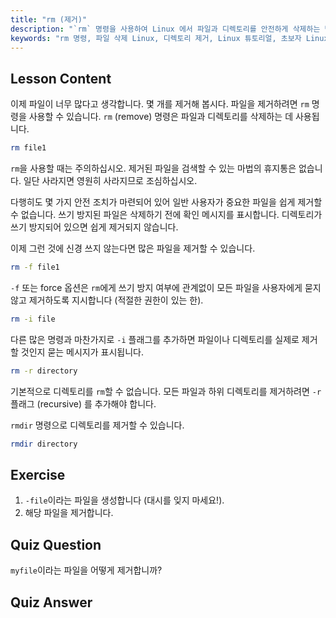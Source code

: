 ```yaml
---
title: "rm (제거)"
description: "`rm` 명령을 사용하여 Linux 에서 파일과 디렉토리를 안전하게 삭제하는 방법을 배웁니다. -f, -i, -r, rmdir 과 같은 옵션을 이해합니다. Linux 여정을 시작하세요!"
keywords: "rm 명령, 파일 삭제 Linux, 디렉토리 제거, Linux 튜토리얼, 초보자 Linux, rmdir, Linux 가이드"
---
```


## Lesson Content

이제 파일이 너무 많다고 생각합니다. 몇 개를 제거해 봅시다. 파일을 제거하려면 `rm` 명령을 사용할 수 있습니다. `rm` (remove) 명령은 파일과 디렉토리를 삭제하는 데 사용됩니다.

```bash
rm file1
```

`rm`을 사용할 때는 주의하십시오. 제거된 파일을 검색할 수 있는 마법의 휴지통은 없습니다. 일단 사라지면 영원히 사라지므로 조심하십시오.

다행히도 몇 가지 안전 조치가 마련되어 있어 일반 사용자가 중요한 파일을 쉽게 제거할 수 없습니다. 쓰기 방지된 파일은 삭제하기 전에 확인 메시지를 표시합니다. 디렉토리가 쓰기 방지되어 있으면 쉽게 제거되지 않습니다.

이제 그런 것에 신경 쓰지 않는다면 많은 파일을 제거할 수 있습니다.

```bash
rm -f file1
```

`-f` 또는 force 옵션은 `rm`에게 쓰기 방지 여부에 관계없이 모든 파일을 사용자에게 묻지 않고 제거하도록 지시합니다 (적절한 권한이 있는 한).

```bash
rm -i file
```

다른 많은 명령과 마찬가지로 `-i` 플래그를 추가하면 파일이나 디렉토리를 실제로 제거할 것인지 묻는 메시지가 표시됩니다.

```bash
rm -r directory
```

기본적으로 디렉토리를 `rm`할 수 없습니다. 모든 파일과 하위 디렉토리를 제거하려면 `-r` 플래그 (recursive) 를 추가해야 합니다.

`rmdir` 명령으로 디렉토리를 제거할 수 있습니다.

```bash
rmdir directory
```

## Exercise

1. `-file`이라는 파일을 생성합니다 (대시를 잊지 마세요!).
2. 해당 파일을 제거합니다.

## Quiz Question

`myfile`이라는 파일을 어떻게 제거합니까?

## Quiz Answer
